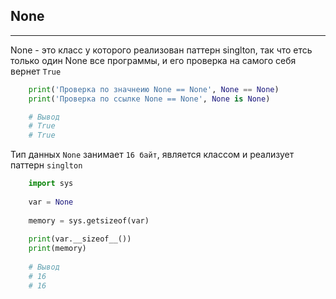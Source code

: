 None
---
---

None - это класс у которого реализован паттерн singlton, так что етсь 
только один None все программы, и его проверка на самого себя вернет `True` 
 
```python
    print('Проверка по значнеию None == None', None == None)
    print('Проверка по ссылке None == None', None is None)

    # Вывод
    # True
    # True
```

Тип данных `None` занимает `16 байт`, является классом и реализует 
паттерн `singlton`

```python
    import sys
    
    var = None
    
    memory = sys.getsizeof(var)
    
    print(var.__sizeof__())
    print(memory)
    
    # Вывод
    # 16
    # 16
```
